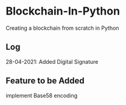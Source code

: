 # Blockchain-In-Python
Creating a blockchain from scratch in Python

## Log 
28-04-2021: Added Digital Signature 

## Feature to be Added 
implement Base58 encoding 
